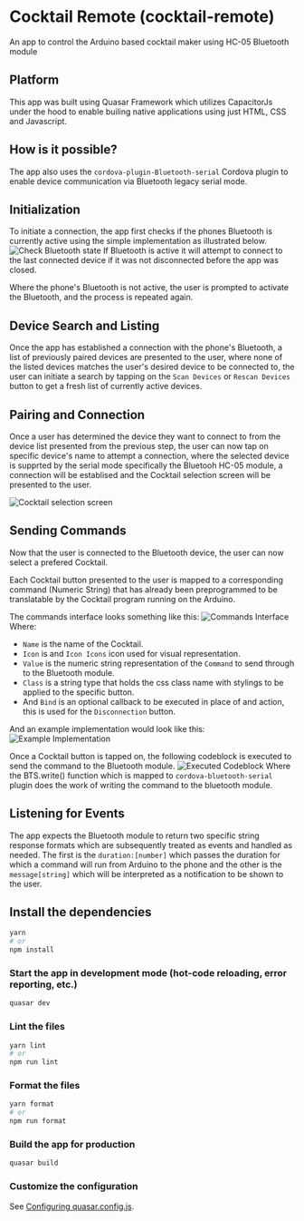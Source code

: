 # Cocktail Remote (cocktail-remote)

An app to control the Arduino based cocktail maker using HC-05 Bluetooth module

## Platform

This app was built using Quasar Framework which utilizes CapacitorJs under the hood to enable builing native applications using just HTML, CSS and Javascript.

## How is it possible?

The app also uses the `cordova-plugin-Bluetooth-serial` Cordova plugin to enable device communication via Bluetooth legacy serial mode.

## Initialization

To initiate a connection, the app first checks if the phones Bluetooth is currently active using the simple implementation as illustrated below.
![Check Bluetooth state](image.png)
If Bluetooth is active it will attempt to connect to the last connected device if it was not disconnected before the app was closed.

Where the phone's Bluetooth is not active, the user is prompted to activate the Bluetooth, and the process is repeated again.

## Device Search and Listing

Once the app has established a connection with the phone's Bluetooth, a list of previously paired devices are presented to the user, where none of the listed devices matches the user's desired device to be connected to, the user can initiate a search by tapping on the `Scan Devices` or `Rescan Devices` button to get a fresh list of currently active devices.

## Pairing and Connection

Once a user has determined the device they want to connect to from the device list presented from the previous step, the user can now tap on specific device's name to attempt a connection, where the selected device is supprted by the serial mode specifically the Bluetooh HC-05 module, a connection will be establised and the Cocktail selection screen will be presented to the user.

![Cocktail selection screen](image-1.png)

## Sending Commands

Now that the user is connected to the Bluetooth device, the user can now select a prefered Cocktail.

Each Cocktail button presented to the user is mapped to a corresponding command (Numeric String) that has already been preprogrammed to be translatable by the Cocktail program running on the Arduino.

The commands interface looks something like this:
![Commands Interface](image-2.png)
Where:

- `Name` is the name of the Cocktail.
- `Icon` is and `Icon Icons` icon used for visual representation.
- `Value` is the numeric string representation of the `Command` to send through to the Bluetooth module.
- `Class` is a string type that holds the css class name with stylings to be applied to the specific button.
- And `Bind` is an optional callback to be executed in place of and action, this is used for the `Disconnection` button.

And an example implementation would look like this:
![Example Implementation](image-3.png)

Once a Cocktail button is tapped on, the following codeblock is executed to send the command to the Bluetooth module.
![Executed Codeblock](image-4.png)
Where the BTS.write() function which is mapped to `cordova-bluetooth-serial` plugin does the work of writing the command to the bluetooth module.

## Listening for Events

The app expects the Bluetooth module to return two specific string response formats which are subsequently treated as events and handled as needed.
The first is the `duration:[number]` which passes the duration for which a command will run from Arduino to the phone and the other is the `message[string]` which will be interpreted as a notification to be shown to the user.

## Install the dependencies

```bash
yarn
# or
npm install
```

### Start the app in development mode (hot-code reloading, error reporting, etc.)

```bash
quasar dev
```

### Lint the files

```bash
yarn lint
# or
npm run lint
```

### Format the files

```bash
yarn format
# or
npm run format
```

### Build the app for production

```bash
quasar build
```

### Customize the configuration

See [Configuring quasar.config.js](https://v2.quasar.dev/quasar-cli-vite/quasar-config-js).
